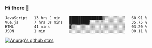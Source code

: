 ### Hi there 👋



<!--
**webB1an/webB1an** is a ✨ _special_ ✨ repository because its `README.md` (this file) appears on your GitHub profile.

Here are some ideas to get you started:

- 🔭 I’m currently working on ...
- 🌱 I’m currently learning ...
- 👯 I’m looking to collaborate on ...
- 🤔 I’m looking for help with ...
- 💬 Ask me about ...
- 📫 How to reach me: ...
- 😄 Pronouns: ...
- ⚡ Fun fact: ...
-->

<!--START_SECTION:waka-->
```text
JavaScript   13 hrs 1 min    ███████████████▒░░░░░░░░░   60.91 % 
Vue.js       7 hrs 38 mins   █████████░░░░░░░░░░░░░░░░   35.75 % 
HTML         41 mins         ▓░░░░░░░░░░░░░░░░░░░░░░░░   03.20 % 
JSON         1 min           ░░░░░░░░░░░░░░░░░░░░░░░░░   00.11 % 
```
<!--END_SECTION:waka-->


[![Anurag's github stats](https://github-readme-stats.vercel.app/api?username=webB1an&show_icons=true&theme=radical)](https://github.com/anuraghazra/github-readme-stats)

